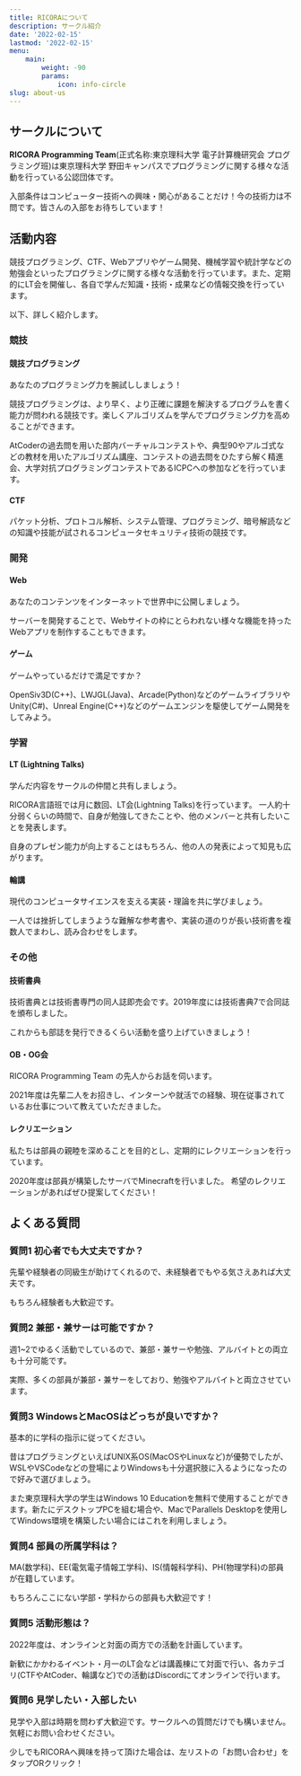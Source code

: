 ```yaml
---
title: RICORAについて
description: サークル紹介
date: '2022-02-15'
lastmod: '2022-02-15'
menu:
    main:
        weight: -90
        params:
            icon: info-circle
slug: about-us
---
```


## サークルについて

**RICORA Programming Team**(正式名称:東京理科大学 電子計算機研究会 プログラミング班)は東京理科大学 野田キャンパスでプログラミングに関する様々な活動を行っている公認団体です。

入部条件はコンピューター技術への興味・関心があることだけ！今の技術力は不問です。皆さんの入部をお待ちしています！

## 活動内容

競技プログラミング、CTF、Webアプリやゲーム開発、機械学習や統計学などの勉強会といったプログラミングに関する様々な活動を行っています。また、定期的にLT会を開催し、各自で学んだ知識・技術・成果などの情報交換を行っています。


以下、詳しく紹介します。

### 競技

#### 競技プログラミング

あなたのプログラミング力を腕試ししましょう！

競技プログラミングは、より早く、より正確に課題を解決するプログラムを書く能力が問われる競技です。楽しくアルゴリズムを学んでプログラミング力を高めることができます。

AtCoderの過去問を用いた部内バーチャルコンテストや、典型90やアルゴ式などの教材を用いたアルゴリズム講座、コンテストの過去問をひたすら解く精進会、大学対抗プログラミングコンテストであるICPCへの参加などを行っています。

#### CTF

パケット分析、プロトコル解析、システム管理、プログラミング、暗号解読などの知識や技能が試されるコンピュータセキュリティ技術の競技です。

### 開発

#### Web

あなたのコンテンツをインターネットで世界中に公開しましょう。 

サーバーを開発することで、Webサイトの枠にとらわれない様々な機能を持ったWebアプリを制作することもできます。

#### ゲーム

ゲームやっているだけで満足ですか？ 

OpenSiv3D(C++)、LWJGL(Java)、Arcade(Python)などのゲームライブラリや Unity(C#)、Unreal Engine(C++)などのゲームエンジンを駆使してゲーム開発をしてみよう。

### 学習

#### LT (Lightning Talks)

学んだ内容をサークルの仲間と共有しましょう。

RICORA言語班では月に数回、LT会(Lightning Talks)を行っています。 一人約十分弱くらいの時間で、自身が勉強してきたことや、他のメンバーと共有したいことを発表します。 

自身のプレゼン能力が向上することはもちろん、他の人の発表によって知見も広がります。

#### 輪講

現代のコンピュータサイエンスを支える実装・理論を共に学びましょう。

一人では挫折してしまうような難解な参考書や、実装の道のりが長い技術書を複数人でまわし、読み合わせをします。

### その他

#### 技術書典

技術書典とは技術書専門の同人誌即売会です。2019年度には技術書典7で合同誌を頒布しました。

これからも部誌を発行できるくらい活動を盛り上げていきましょう！

#### OB・OG会

RICORA Programming Team の先人からお話を伺います。

2021年度は先輩二人をお招きし、インターンや就活での経験、現在従事されているお仕事について教えていただきました。

#### レクリエーション

私たちは部員の親睦を深めることを目的とし、定期的にレクリエーションを行っています。

2020年度は部員が構築したサーバでMinecraftを行いました。 希望のレクリエーションがあればぜひ提案してください！


## よくある質問

### 質問1 初心者でも大丈夫ですか？

先輩や経験者の同級生が助けてくれるので、未経験者でもやる気さえあれば大丈夫です。

もちろん経験者も大歓迎です。

### 質問2 兼部・兼サーは可能ですか？

週1~2でゆるく活動でしているので、兼部・兼サーや勉強、アルバイトとの両立も十分可能です。

実際、多くの部員が兼部・兼サーをしており、勉強やアルバイトと両立させています。

### 質問3 WindowsとMacOSはどっちが良いですか？

基本的に学科の指示に従ってください。

昔はプログラミングといえばUNIX系OS(MacOSやLinuxなど)が優勢でしたが、WSLやVSCodeなどの登場によりWindowsも十分選択肢に入るようになったので好みで選びましょう。

また東京理科大学の学生はWindows 10 Educationを無料で使用することができます。新たにデスクトップPCを組む場合や、MacでParallels Desktopを使用してWindows環境を構築したい場合にはこれを利用しましょう。

### 質問4 部員の所属学科は？

MA(数学科)、EE(電気電子情報工学科)、IS(情報科学科)、PH(物理学科)の部員が在籍しています。

もちろんここにない学部・学科からの部員も大歓迎です！

### 質問5 活動形態は？

2022年度は、オンラインと対面の両方での活動を計画しています。

新歓にかかわるイベント・月一のLT会などは講義棟にて対面で行い、各カテゴリ(CTFやAtCoder、輪講など)での活動はDiscordにてオンラインで行います。

### 質問6 見学したい・入部したい

見学や入部は時期を問わず大歓迎です。サークルへの質問だけでも構いません。 気軽にお問い合わせください。

少しでもRICORAへ興味を持って頂けた場合は、左リストの「お問い合わせ」をタップORクリック！

